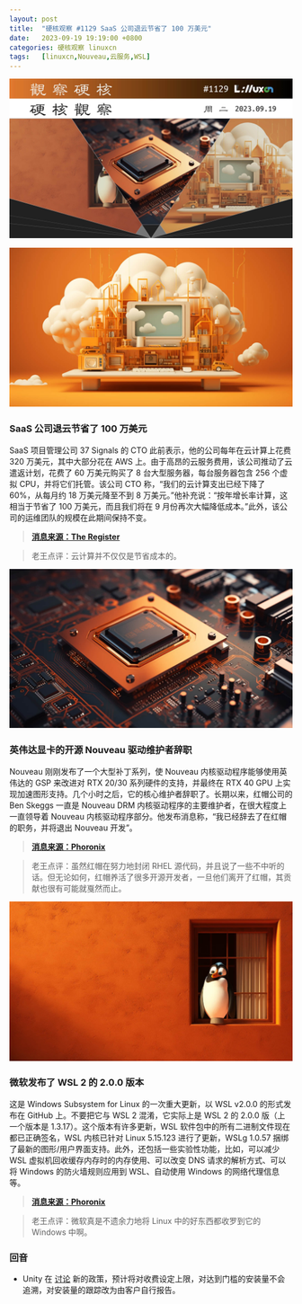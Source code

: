 ```yaml
---
layout: post
title:	"硬核观察 #1129 SaaS 公司退云节省了 100 万美元"
date:	2023-09-19 19:19:00 +0800 
categories:	硬核观察 linuxcn 
tags:	[linuxcn,Nouveau,云服务,WSL]
---
```



![](/Asserts/Images/album/202309/19/191825sdnssd3esdjx3ynj.jpg)


![](/Asserts/Images/album/202309/19/191840k4e4l46ffq0fx66e.jpg)


### SaaS 公司退云节省了 100 万美元


SaaS 项目管理公司 37 Signals 的 CTO 此前表示，他的公司每年在云计算上花费 320 万美元，其中大部分花在 AWS 上。由于高昂的云服务费用，该公司推动了云遣返计划，花费了 60 万美元购买了 8 台大型服务器，每台服务器包含 256 个虚拟 CPU，并将它们托管。该公司 CTO 称，“我们的云计算支出已经下降了 60%，从每月约 18 万美元降至不到 8 万美元。”他补充说：“按年增长率计算，这相当于节省了 100 万美元，而且我们将在 9 月份再次大幅降低成本。”此外，该公司的运维团队的规模在此期间保持不变。



> 
> **[消息来源：The Register](https://www.theregister.com/2023/09/18/37_signals_cloud_repatriation_savings/)**
> 
> 
> 



> 
> 老王点评：云计算并不仅仅是节省成本的。
> 
> 
> 


![](/Asserts/Images/album/202309/19/191851w4a344q44oia3jaj.jpg)


### 英伟达显卡的开源 Nouveau 驱动维护者辞职


Nouveau 刚刚发布了一个大型补丁系列，使 Nouveau 内核驱动程序能够使用英伟达的 GSP 来改进对 RTX 20/30 系列硬件的支持，并最终在 RTX 40 GPU 上实现加速图形支持。几个小时之后，它的核心维护者辞职了。长期以来，红帽公司的 Ben Skeggs 一直是 Nouveau DRM 内核驱动程序的主要维护者，在很大程度上一直领导着 Nouveau 内核驱动程序部分。他发布消息称，“我已经辞去了在红帽的职务，并将退出 Nouveau 开发”。



> 
> **[消息来源：Phoronix](https://www.phoronix.com/news/Nouveau-Maintainer-Resigns)**
> 
> 
> 



> 
> 老王点评：虽然红帽在努力地封闭 RHEL 源代码，并且说了一些不中听的话。但无论如何，红帽养活了很多开源开发者，一旦他们离开了红帽，其贡献也很有可能就戛然而止。
> 
> 
> 


![](/Asserts/Images/album/202309/19/191906vxfqeq7a3deeeap7.jpg)


### 微软发布了 WSL 2 的 2.0.0 版本


这是 Windows Subsystem for Linux 的一次重大更新，以 WSL v2.0.0 的形式发布在 GitHub 上。不要把它与 WSL 2 混淆，它实际上是 WSL 2 的 2.0.0 版（上一个版本是 1.3.17）。这个版本有许多更新，WSL 软件包中的所有二进制文件现在都已正确签名，WSL 内核已针对 Linux 5.15.123 进行了更新，WSLg 1.0.57 捆绑了最新的图形/用户界面支持。此外，还包括一些实验性功能，比如，可以减少 WSL 虚拟机回收缓存内存时的内存使用、可以改变 DNS 请求的解析方式、可以将 Windows 的防火墙规则应用到 WSL、自动使用 Windows 的网络代理信息等。



> 
> **[消息来源：Phoronix](https://www.phoronix.com/news/WSL-Big-September-Update)**
> 
> 
> 



> 
> 老王点评：微软真是不遗余力地将 Linux 中的好东西都收罗到它的 Windows 中啊。
> 
> 
> 


### 回音


* Unity 在 [讨论](https://www.ign.com/articles/unity-has-apologized-for-its-install-fee-policy-and-says-it-will-be-making-changes-to-it) 新的政策，预计将对收费设定上限，对达到门槛的安装量不会追溯，对安装量的跟踪改为由客户自行报告。
